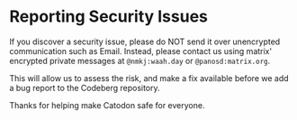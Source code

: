 # Reporting Security Issues

If you discover a security issue, please do NOT send it over unencrypted communication such as Email. Instead, please contact us using matrix' encrypted private messages at `@nmkj:waah.day` or `@panosd:matrix.org`.

This will allow us to assess the risk, and make a fix available before we add a bug report to the Codeberg repository.

Thanks for helping make Catodon safe for everyone.
